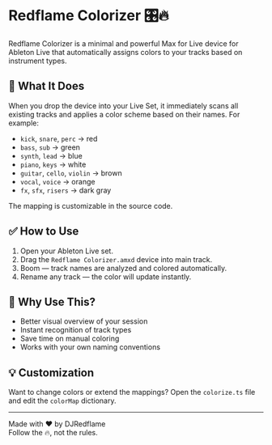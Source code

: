 # Redflame Colorizer 🎛🔥

Redflame Colorizer is a minimal and powerful Max for Live device for Ableton Live that automatically assigns colors to your tracks based on instrument types.

## 🎯 What It Does

When you drop the device into your Live Set, it immediately scans all existing tracks and applies a color scheme based on their names. For example:

- `kick`, `snare`, `perc` → red
- `bass`, `sub` → green
- `synth`, `lead` → blue
- `piano`, `keys` → white
- `guitar`, `cello`, `violin` → brown
- `vocal`, `voice` → orange
- `fx`, `sfx`, `risers` → dark gray

The mapping is customizable in the source code.

## ✅ How to Use

1. Open your Ableton Live set.
2. Drag the `Redflame Colorizer.amxd` device into main track.
3. Boom — track names are analyzed and colored automatically.
4. Rename any track — the color will update instantly.

## 🧠 Why Use This?

- Better visual overview of your session
- Instant recognition of track types
- Save time on manual coloring
- Works with your own naming conventions

## 💡 Customization

Want to change colors or extend the mappings? Open the `colorize.ts` file and edit the `colorMap` dictionary.

---

Made with ❤️ by DJRedflame  
Follow the 🔥, not the rules.
